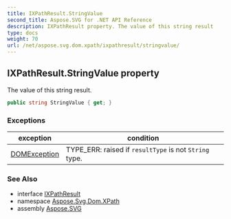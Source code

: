 ```yaml
---
title: IXPathResult.StringValue
second_title: Aspose.SVG for .NET API Reference
description: IXPathResult property. The value of this string result
type: docs
weight: 70
url: /net/aspose.svg.dom.xpath/ixpathresult/stringvalue/
---
```

## IXPathResult.StringValue property

The value of this string result.

```csharp
public string StringValue { get; }
```

### Exceptions

| exception | condition |
| --- | --- |
| [DOMException](../../../aspose.svg.dom/domexception/) | TYPE_ERR: raised if `resultType` is not `String` type. |

### See Also

* interface [IXPathResult](../)
* namespace [Aspose.Svg.Dom.XPath](../../../aspose.svg.dom.xpath/)
* assembly [Aspose.SVG](../../../)
